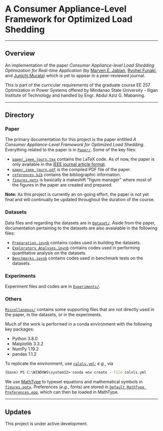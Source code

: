 
# A Consumer Appliance-Level Framework for Optimized Load Shedding

---

## Overview

An implementation of the paper
*Consumer Appliance-level Load Shedding Optimization for Real-time Application*
(by
[Marven E. Jabian](https://scholar.google.com/citations?user=JRHJbUQAAAAJ&hl=en&oi=ao),
[Ryohei Funaki](https://kyushu-u.pure.elsevier.com/en/persons/ryohei-funaki), and
[Junichi Murata](https://kyushu-u.pure.elsevier.com/en/persons/junichi-murata))
which is yet to appear in a peer-reviewed journal.

This is part of the curricular requirements of the graduate course
EE 257 Optimization in Power Systems
offered by Mindanao State University - Iligan Institute of Technology
and handled by Engr. Abdul Aziz G. Mabaning.

---

## Directory

### Paper

The primary documentation for this project is the paper entitled
*A Consumer Appliance-Level Framework for Optimized Load Shedding*.
Everything related to the paper is in [`Paper/`](./Paper/).
Some of the key files:

- [`paper_ieee_journ.tex`](./Paper/paper_ieee_journ.tex)
  contains the LaTeX code.
  As of now, the paper is only available in the
  [IEEE journal article format](https://journals.ieeeauthorcenter.ieee.org/create-your-ieee-journal-article/authoring-tools-and-templates/tools-for-ieee-authors/ieee-article-templates/).
- [`paper_ieee_journ.pdf`](./Paper/paper_ieee_journ.pdf)
  is the compiled PDF file of the paper.
- [`references.bib`](./Paper/references.bib)
  contains the bibliographic information.
- [`figures.pptx`](./Paper/figures.pptx)
  is basically a makeshift "figure manager" where most of the figures in the paper are created and prepared.

**Note:** As this project is currently an on-going effort,
the paper is not yet final and will continually be updated throughout the duration of the course.

### Datasets

Data files and regarding the datasets are in [`Dataset/`](./Dataset/).
Aside from the paper, documentation pertaining to the datasets are also avaialable in the following files:

- [`Preparation.ipynb`](./Dataset/Preparation.ipynb)
  contains codes used in building the datasets.
- [`Exploratory Analyses.ipynb`](./Dataset/Exploratory%20Analyses.ipynb)
  contains codes used in performing quantitative analysis on the datasets.
- [`Benchmarks.ipynb`](./Dataset/Benchmarks.ipynb)
  contains codes used in benchmark tests on the datasets.

### Experiments

Experiment files and codes are in [`Experiments/`](./Experiments/).

### Others

[`Miscellaneous/`](./Miscellaneous/) contains some supporting files
that are not directly used in the paper, in the datasets, or in the experiments.

Much of the work is performed in a conda environment with the following key packages:

- Python 3.8.0
- Matplotlib 3.3.2
- NumPy 1.19.2
- pandas 1.1.2

To replicate the environment, use [`calols.yml`](./Miscellaneous/calols.yml);
*e.g.*, via

```.cmd
(base) PS C:\WINDOWS\system32> conda env create --file calols.yml
```

We use [MathType](http://www.wiris.com/mathtype) to typeset equations
and mathematical symbols in [`figures.pptx`](./Paper/figures.pptx).
Preferences (*e.g.*, fonts) are stored in
[`Default MathType Preferences.eqp`](./Miscellaneous/Default%20MathType%20Preferences.eqp),
which can then be loaded in MathType.

---

## Updates

This project is under active development.

<!-- ## Paper

Lorem ipsum

For specific questions about the paper, please contact
<a href="mailto:christian.cahig@g.msuiit.edu.ph">Christian Cahig</a>.

--- -->
